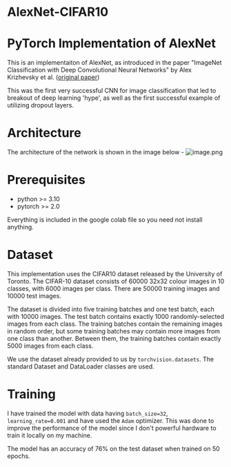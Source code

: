 # AlexNet-CIFAR10

# PyTorch Implementation of AlexNet
This is an implementaiton of AlexNet, as introduced in the paper "ImageNet Classification with Deep Convolutional Neural Networks" by Alex Krizhevsky et al. ([original paper](https://proceedings.neurips.cc/paper_files/paper/2012/file/c399862d3b9d6b76c8436e924a68c45b-Paper.pdf))

This was the first very successful CNN for image classification that led to breakout of deep learning 'hype', as well as the first successful example of utilizing dropout layers.

# Architecture
The architecture of the network is shown in the image below -
![image.png](https://raw.github.com/suryansh-sinha/AlexNet-CIFAR10/main/images/ArchitectureDiagram.png)

# Prerequisites
- python >= 3.10
- pytorch >= 2.0
  
Everything is included in the google colab file so you need not install anything.

# Dataset
This implementation uses the CIFAR10 dataset released by the University of Toronto. The CIFAR-10 dataset consists of 60000 32x32 colour images in 10 classes, with 6000 images per class. There are 50000 training images and 10000 test images.

The dataset is divided into five training batches and one test batch, each with 10000 images. The test batch contains exactly 1000 randomly-selected images from each class. The training batches contain the remaining images in random order, but some training batches may contain more images from one class than another. Between them, the training batches contain exactly 5000 images from each class.

We use the dataset already provided to us by `torchvision.datasets`. The standard Dataset and DataLoader classes are used.

# Training
I have trained the model with data having `batch_size=32`, `learning_rate=0.001` and have used the `Adam` optimizer. This was done to improve the performance of the model since I don't powerful hardware to train it locally on my machine.

The model has an accuracy of 76% on the test dataset when trained on 50 epochs.
